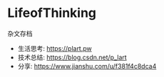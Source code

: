 # LifeofThinking

杂文存档

* 生活思考: https://plart.pw
* 技术总结: https://blog.csdn.net/p_lart
* 分享: https://www.jianshu.com/u/f381f4c8dca4
